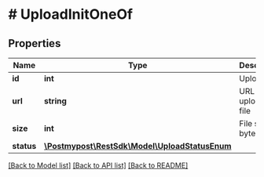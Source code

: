 # # UploadInitOneOf

## Properties

Name | Type | Description | Notes
------------ | ------------- | ------------- | -------------
**id** | **int** | Upload ID |
**url** | **string** | URL to the uploaded file |
**size** | **int** | File size in bytes |
**status** | [**\Postmypost\RestSdk\Model\UploadStatusEnum**](UploadStatusEnum.md) |  |

[[Back to Model list]](../../README.md#models) [[Back to API list]](../../README.md#endpoints) [[Back to README]](../../README.md)
